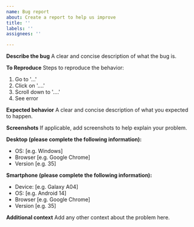 ```yaml
---
name: Bug report
about: Create a report to help us improve
title: ''
labels: ''
assignees: ''

---
```


**Describe the bug**
A clear and concise description of what the bug is.

**To Reproduce**
Steps to reproduce the behavior:
1. Go to '...'
2. Click on '....'
3. Scroll down to '....'
4. See error

**Expected behavior**
A clear and concise description of what you expected to happen.

**Screenshots**
If applicable, add screenshots to help explain your problem.

**Desktop (please complete the following information):**
 - OS: [e.g. Windows]
 - Browser [e.g. Google Chrome]
 - Version [e.g. 35]

**Smartphone (please complete the following information):**
 - Device: [e.g. Galaxy A04]
 - OS: [e.g. Android 14]
 - Browser [e.g. Google Chrome]
 - Version [e.g. 35]

**Additional context**
Add any other context about the problem here.
